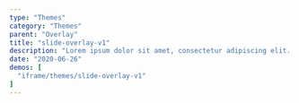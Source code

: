 ```yaml
---
type: "Themes"
category: "Themes"
parent: "Overlay"
title: "slide-overlay-v1"
description: "Lorem ipsum dolor sit amet, consectetur adipiscing elit. Nunc tempus laoreet leo sit amet iaculis."
date: "2020-06-26"
demos: [
  "iframe/themes/slide-overlay-v1"
]
---
```

